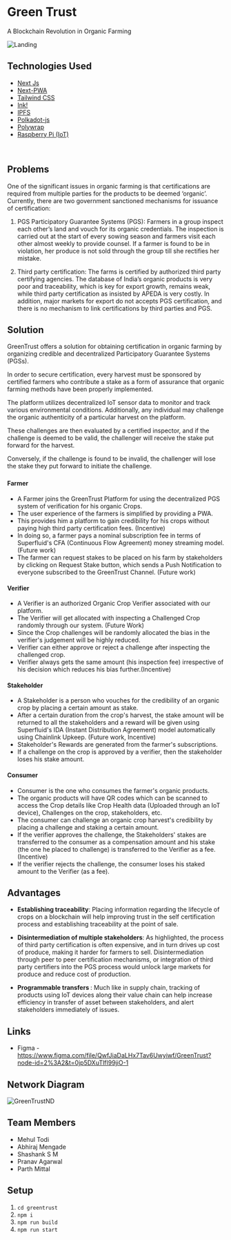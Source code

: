 # Green Trust
<p> A Blockchain Revolution in Organic Farming <p/>

![Landing](https://user-images.githubusercontent.com/76661350/219805436-17bd9c16-1c68-4c98-bfe6-d8c0e7afbb21.jpg)

## Technologies Used

- [Next Js](https://nextjs.org/)
- [Next-PWA](https://www.npmjs.com/package/next-pwa) 
- [Tailwind CSS](https://tailwindcss.com/)
- [Ink!](https://use.ink/)
- [IPFS](https://ipfs.tech/)
- [Polkadot-js](https://polkadot.js.org/docs/)
- [Polywrap](https://polywrap.io/)
- [Raspberry Pi (IoT)](https://www.raspberrypi.org/)


<br/>

## Problems 

One of the significant issues in organic farming is that certifications are required from multiple parties for
the products to be deemed ‘organic’. Currently, there are two government sanctioned mechanisms
for issuance of certification:

1. PGS Participatory Guarantee Systems (PGS): Farmers in a group inspect each other’s land
and vouch for its organic credentials. The inspection is carried out at the start of every sowing
season and farmers visit each other almost weekly to provide counsel. If a farmer is found
to be in violation, her produce is not sold through the group till she rectifies her mistake.

2. Third party certification: The farms is certified by authorized third party certifying agencies.
The database of India’s organic products is very poor and traceability, which is key for export growth,
remains weak, while third party certification as insisted by APEDA is very costly. In addition, major
markets for export do not accepts PGS certification, and there is no mechanism to link certifications
by third parties and PGS. 

## Solution

GreenTrust offers a solution for obtaining certification in organic farming by organizing credible and decentralized Participatory Guarantee Systems (PGSs). 

In order to secure certification, every harvest must be sponsored by certified farmers who contribute a stake as a form of assurance that organic farming methods have been properly implemented. 

The platform utilizes decentralized IoT sensor data to monitor and track various environmental conditions. Additionally, any individual may challenge the organic authenticity of a particular harvest on the platform. 

These challenges are then evaluated by a certified inspector, and if the challenge is deemed to be valid, the challenger will receive the stake put forward for the harvest.

Conversely, if the challenge is found to be invalid, the challenger will lose the stake they put forward to initiate the challenge.

### 

#### Farmer
-  A Farmer joins the GreenTrust Platform for using the decentralized PGS system of verification for his organic Crops.
-  The user experience of the farmers is simplified by providing a PWA.
-  This provides him a platform to gain credibility for his crops without paying high third party certification fees. (Incentive)
-  In doing so, a farmer pays a nominal subscription fee in terms of Superfluid's CFA (Continuous Flow Agreement) money streaming model. (Future work)
-  The farmer can request stakes to be placed on his farm by stakeholders by clicking on Request Stake button, which sends a Push Notification to everyone subscribed to the GreenTrust Channel. (Future work)
  
#### Verifier
- A Verifier is an authorized Organic Crop Verifier associated with our platform.
- The Verifier will get allocated with inspecting a Challenged Crop randomly through our system. (Future Work)
- Since the Crop challenges will be randomly allocated the bias in the verifier's judgement will be highly reduced.
- Verifier can either approve or reject a challenge after inspecting the challenged crop.
- Verifier always gets the same amount (his inspection fee) irrespective of his decision which reduces his bias further.(Incentive)
 
#### Stakeholder 
- A Stakeholder is a person who vouches for the credibility of an organic crop by placing a certain amount as stake.
- After a certain duration from the crop's harvest, the stake amount will be returned to all the stakeholders and a reward will be given using Superfluid's IDA (Instant Distribution Agreement) model automatically using Chainlink Upkeep. (Future work, Incentive)
- Stakeholder's Rewards are generated from the farmer's subscriptions.
- If a challenge on the crop is approved by a verifier, then the stakeholder loses his stake amount.
 
#### Consumer
- Consumer is the one who consumes the farmer's organic products.
- The organic products will have QR codes which can be scanned to access the Crop details like Crop Health data (Uploaded through an IoT device), Challenges on the crop, stakeholders, etc.
- The consumer can challenge an organic crop harvest's credibility by placing a challenge and staking a certain amount.
- If the verifier approves the challenge, the Stakeholders' stakes are transferred to the consumer as a compensation amount and his stake (the one he placed to challenge) is transferred to the Verifier as a fee. (Incentive)
- If the verifier rejects the challenge, the consumer loses his staked amount to the Verifier (as a fee).

## Advantages

- <b>Establishing traceability</b>: Placing information regarding the lifecycle of crops on a
blockchain will help improving trust in the self certification process and establishing
traceability at the point of sale.

- <b>Disintermediation of multiple stakeholders</b>: As highlighted, the process of third party
certification is often expensive, and in turn drives up cost of produce, making it harder for
farmers to sell. Disintermediation through peer to peer certification mechanisms, or
integration of third party certifiers into the PGS process would unlock large markets for
produce and reduce cost of production.

- <b> Programmable transfers </b>: Much like in supply chain, tracking of products using IoT devices
along their value chain can help increase efficiency in transfer of asset between
stakeholders, and alert stakeholders immediately of issues. 

## Links

- Figma - https://www.figma.com/file/QwfJiaDaLHx7Tav6Uwyiwf/GreenTrust?node-id=2%3A2&t=0jp5DXuTlfI99jiO-1

## Network Diagram 
![GreenTrustND](https://user-images.githubusercontent.com/72497928/225965883-40487729-39be-4a8b-9f3c-aca26d683919.png)

## Team Members
- Mehul Todi
- Abhiraj Mengade
- Shashank S M
- Pranav Agarwal
- Parth Mittal

## Setup 

1. `cd greentrust`
2. `npm i`
3. `npm run build`
4. `npm run start`
